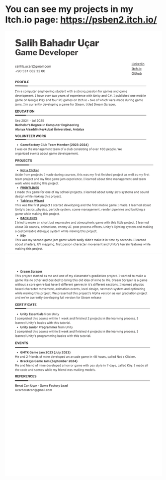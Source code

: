 # You can see my projects in my Itch.io page: https://psben2.itch.io/
![CV1](CV-1.png)
![CV2](CV-2.png)


